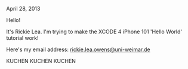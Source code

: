 April 28, 2013

Hello!

It's Rickie Lea. I'm trying to make the XCODE 4 iPhone 101 'Hello World' tutorial work!

Here's my email address: rickie.lea.owens@uni-weimar.de

KUCHEN KUCHEN KUCHEN

